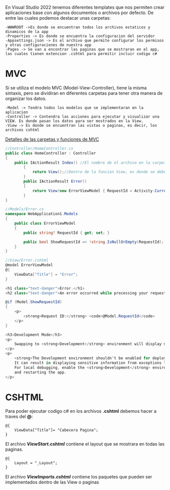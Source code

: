 En Visual Studio 2022 tenemos diferentes templates que nos permiten crear aplicaciones base con algunos documentos o archivos por defecto. De entre las cuales podemos destacar unas carpetas:

	-WWWROOT ->Es donde se encuentran todos los archivos estaticos y dinamicos de la app
	-Properties -> Es donde se encuentra la configuracion del servidor
	-Appsettings.json -> Es el archivo que permite configurar los permisos y otras configuraciones de nuestra app
	-Pages -> Se van a encontrar las paginas que se mostraran en el app, las cuales tienen extencion .cshtml para permitir incluir codigo c#

# MVC
Si se utiliza el modelo MVC (Model-View-Controller), tiene la misma sintaxis, pero se dividiran en diferentes carpetas para tener otra manera de organizar los datos.

	-Model -> Tendra todos los modelos que se implementaran en la aplicacion
	-Controller -> Contendra las acciones para ejecutar y visualizar una VIEW. Es donde pasan los datos para ser mostrados en la View.
	-View -> Es donde se encuentran las vistas o paginas, es decir, los archivos cshtml

[Detalles de las carpetas y funciones de MVC](https://learn.microsoft.com/es-es/aspnet/core/mvc/overview?view=aspnetcore-6.0)

```c#
//Controller/HomeController.cs
public class HomeController : Controller
{
	public IActionResult Index() //El nombre de el archivo en la carpeta View es el nombre de la funcion para crear la funcion en el archivo de Controller, esta es la manera para visualizar una pagina
        {
            return View();//Dentro de la funcion View, es donde se debe pasar parametros si esta requiere o tiene funciones especiales una vez se pasa una variable, ejemplo en Error
        }
        public IActionResult Error()
        {
            return View(new ErrorViewModel { RequestId = Activity.Current?.Id ?? HttpContext.TraceIdentifier }); // Aqui se esta usando la clase creada en Models y la View de Error a visualizar
        }
}
```
```c#
//Models/Error.cs
namespace WebApplication1.Models
{
    public class ErrorViewModel
    {
        public string? RequestId { get; set; }

        public bool ShowRequestId => !string.IsNullOrEmpty(RequestId);
    }
}
```
```c# 
//View/Error.cshtml
@model ErrorViewModel
@{
    ViewData["Title"] = "Error";
}

<h1 class="text-danger">Error.</h1>
<h2 class="text-danger">An error occurred while processing your request.</h2>

@if (Model.ShowRequestId)
{
    <p>
        <strong>Request ID:</strong> <code>@Model.RequestId</code>
    </p>
}

<h3>Development Mode</h3>
<p>
    Swapping to <strong>Development</strong> environment will display more detailed information about the error that occurred.
</p>
<p>
    <strong>The Development environment shouldn't be enabled for deployed applications.</strong>
    It can result in displaying sensitive information from exceptions to end users.
    For local debugging, enable the <strong>Development</strong> environment by setting the <strong>ASPNETCORE_ENVIRONMENT</strong> environment variable to <strong>Development</strong>
    and restarting the app.
</p>

```

# CSHTML
Para poder ejecutar codigo c# en los archivos **.cshtml** debemos hacer a traves del **@**:
```cshtml || c#
@{
	ViewData["Title"]= "Cabecera Pagina";
}
```

El archivo **_ViewStart.cshtml_** contiene el layout que se mostrara en todas las paginas.
```cshtml || c#
@{
	Layout = "_Layout";
}
```
El archivo **_ViewImports.cshtml_** contiene los paquetes que pueden ser implementados dentro de las View o paginas



